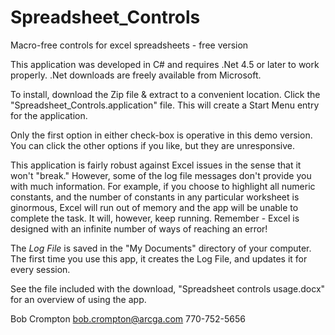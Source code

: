 # Spreadsheet_Controls
Macro-free controls for excel spreadsheets - free version


This application was developed in C# and requires .Net 4.5 or later to work properly.  .Net downloads are freely available from Microsoft.

To install, download the Zip file & extract to a convenient location.  Click the "Spreadsheet_Controls.application" file.  This will create a Start Menu entry for the application.

Only the first option in either check-box is operative in this demo version.  You can click the other options if you like, but they are unresponsive.

This application is fairly robust against Excel issues in the sense that it won't "break."  However, some of the log file messages don't provide you with much information.  For example, if you choose to highlight all numeric constants, and the number of constants in any particular worksheet is ginormous, Excel will run out of memory and the app will be unable to complete the task.  It will, however, keep running.  Remember - Excel is designed with an infinite number of ways of reaching an error!

The *Log File* is saved in the "My Documents" directory of your computer.  The first time you use this app, it creates the Log File, and updates it for every session.

See the file included with the download, "Spreadsheet controls usage.docx" for an overview of using the app.

Bob Crompton
bob.crompton@arcga.com
770-752-5656

